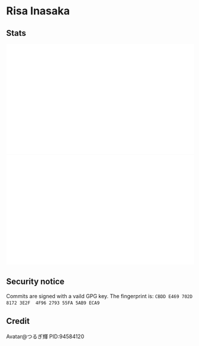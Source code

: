 # Risa Inasaka

## Stats

![](https://raw.githubusercontent.com/RisaInasaka/github-stats/master/generated/overview.svg#gh-dark-mode-only)
![](https://raw.githubusercontent.com/RisaInasaka/github-stats/master/generated/languages.svg#gh-dark-mode-only)

## Security notice

Commits are signed with a vaild GPG key. The fingerprint is: `CBDD E469 702D 8172 3E2F  4F96 2793 55FA 5AB9 ECA9`

## Credit

Avatar@つるぎ輝 PID:94584120
